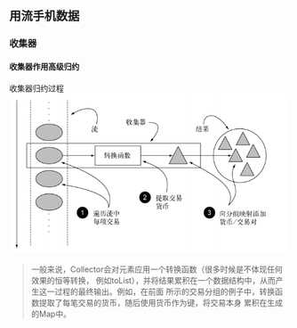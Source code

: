 ## 用流手机数据
### 收集器
#### 收集器作用高级归约
收集器归约过程
![Alt collector_flow](image/collector_flow.PNG)  

>一般来说，Collector会对元素应用一个转换函数（很多时候是不体现任何效果的恒等转换，
 例如toList），并将结果累积在一个数据结构中，从而产生这一过程的最终输出。例如，在前面
 所示的交易分组的例子中，转换函数提取了每笔交易的货币，随后使用货币作为键，将交易本身
 累积在生成的Map中。